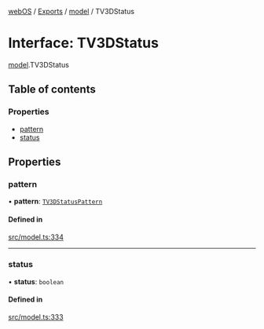 [webOS](../README.md) / [Exports](../modules.md) / [model](../modules/model.md) / TV3DStatus

# Interface: TV3DStatus

[model](../modules/model.md).TV3DStatus

## Table of contents

### Properties

- [pattern](model.TV3DStatus.md#pattern)
- [status](model.TV3DStatus.md#status)

## Properties

### pattern

• **pattern**: [`TV3DStatusPattern`](../enums/model.TV3DStatusPattern.md)

#### Defined in

[src/model.ts:334](https://github.com/Dabolus/webos-tv/blob/34d8c22/src/model.ts#L334)

___

### status

• **status**: `boolean`

#### Defined in

[src/model.ts:333](https://github.com/Dabolus/webos-tv/blob/34d8c22/src/model.ts#L333)
